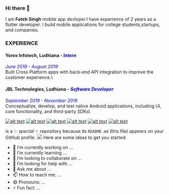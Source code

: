 ### Hi there 👋


I am **Fateh Singh** mobile app devloper.I have experience of 2 years as a flutter developer. 
I build mobile applications for college students,startups, and companies.


### EXPERIENCE
#### Yorex Infotech,  Ludhiana - <span style="color:blue">*Intern* </span>
<span style="color:blue">*June 2019 - August 2019* </span>\
Built Cross Platform apps with back-end API integration to improve the customer experience.\
#### JBL Technologies, Ludhiana - <span style="color:blue">*Software Developer* </span>
<span style="color:blue">*September 2019 - November 2019* </span>\
Conceptualize, develop, and test native Android applications, including UI, core functionality, and third-party SDKs\



[![alt text][1.1]][1]
[![alt text][2.1]][2]
[![alt text][3.1]][3]
[![alt text][4.1]][4]
[![alt text][5.1]][5]
[![alt text][6.1]][6]


[1.1]: http://i.imgur.com/tXSoThF.png (twitter icon with padding)
[2.1]: http://i.imgur.com/P3YfQoD.png (facebook icon with padding)
[3.1]: http://i.imgur.com/yCsTjba.png (google plus icon with padding)
[4.1]: http://i.imgur.com/YckIOms.png (tumblr icon with padding)
[5.1]: http://i.imgur.com/1AGmwO3.png (dribbble icon with padding)
[6.1]: http://i.imgur.com/0o48UoR.png (github icon with padding)


[1]: http://www.twitter.com/carlsednaoui
[2]: http://www.facebook.com/sednaoui
[3]: https://plus.google.com/+CarlSednaoui
[4]: http://carlsed.tumblr.com
[5]: http://dribbble.com/carlsednaoui
[6]: http://www.github.com/carlsednaoui

<!-- Please don't remove this: Grab your social icons from https://github.com/carlsednaoui/gitsocial -->

is a ✨ _special_ ✨ repository because its `README.md` (this file) appears on your GitHub profile.
[![](https://www.paypalobjects.com/en_US/i/btn/btn_donateCC_LG.gif)](https://www.paypal.me/singhfateh)
Here are some ideas to get you started:

- 🔭 I’m currently working on ...
- 🌱 I’m currently learning ...
- 👯 I’m looking to collaborate on ...
- 🤔 I’m looking for help with ...
- 💬 Ask me about ...
- 📫 How to reach me: ...
- 😄 Pronouns: ...
- ⚡ Fun fact: ...

